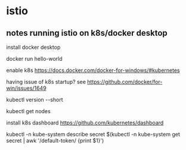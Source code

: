 # istio

## notes running istio on k8s/docker desktop

install docker desktop

docker run hello-world

enable k8s https://docs.docker.com/docker-for-windows/#kubernetes

having issue of k8s startup? see https://github.com/docker/for-win/issues/1649

kubectl version --short

kubectl get nodes

install k8s dashboard https://github.com/kubernetes/dashboard

kubectl -n kube-system describe secret $(kubectl -n kube-system get secret | awk '/default-token/ {print $1}')

